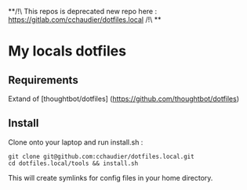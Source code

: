 
**/!\ This repos is deprecated new repo here : https://gitlab.com/cchaudier/dotfiles.local /!\ **

My locals dotfiles
===================


Requirements
------------

Extand of [thoughtbot/dotfiles] (https://github.com/thoughtbot/dotfiles)

Install
-------

Clone onto your laptop and run install.sh :

	git clone git@github.com:cchaudier/dotfiles.local.git
	cd dotfiles.local/tools && install.sh

This will create symlinks for config files in your home directory.
